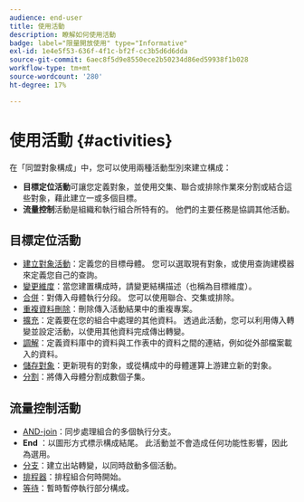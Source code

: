 ```yaml
---
audience: end-user
title: 使用活動
description: 瞭解如何使用活動
badge: label="限量開放使用" type="Informative"
exl-id: 1e4e5f53-636f-4f1c-bf2f-cc3b5d6d6dda
source-git-commit: 6aec8f5d9e8550ece2b50234d86ed59938f1b028
workflow-type: tm+mt
source-wordcount: '280'
ht-degree: 17%

---
```


# 使用活動 {#activities}

在「同盟對象構成」中，您可以使用兩種活動型別來建立構成：

* **目標定位活動**&#x200B;可讓您定義對象，並使用交集、聯合或排除作業來分割或結合這些對象，藉此建立一或多個目標。
* **流量控制**&#x200B;活動是組織和執行組合所特有的。 他們的主要任務是協調其他活動。

## 目標定位活動

* [建立對象活動](build-audience.md)：定義您的目標母體。 您可以選取現有對象，或使用查詢建模器來定義您自己的查詢。
* [變更維度](change-dimension.md)：當您建置構成時，請變更結構描述（也稱為目標維度）。
* [合併](combine.md)：對傳入母體執行分段。 您可以使用聯合、交集或排除。
* [重複資料刪除](deduplication.md)：刪除傳入活動結果中的重複專案。
* [擴充](enrichment.md)：定義要在您的組合中處理的其他資料。 透過此活動，您可以利用傳入轉變並設定活動，以使用其他資料完成傳出轉變。
* [調解](reconciliation.md)：定義資料庫中的資料與工作表中的資料之間的連結，例如從外部檔案載入的資料。
* [儲存對象](save-audience.md)：更新現有的對象，或從構成中的母體運算上游建立新的對象。
* [分割](split.md)：將傳入母體分割成數個子集。

## 流量控制活動

* [AND-join](and-join.md)：同步處理組合的多個執行分支。
* **End** ：以圖形方式標示構成結尾。 此活動並不會造成任何功能性影響，因此為選用。
* [分支](fork.md)：建立出站轉變，以同時啟動多個活動。
* [排程器](scheduler.md)：排程組合何時開始。
* [等待](wait.md)：暫時暫停執行部分構成。

